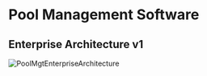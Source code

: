 <h1>Pool Management Software</h1>

<h2>Enterprise Architecture v1</h2>

![PoolMgtEnterpriseArchitecture](https://github.com/user-attachments/assets/c37aee12-d4a3-4534-9760-52547fc3dc37)

